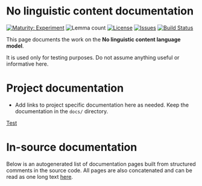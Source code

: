 # No linguistic content documentation

[![Maturity: Experiment](https://img.shields.io/badge/Maturity-Experiment-black.svg)](https://giellalt.github.io/MaturityClassification.html)
![Lemma count](https://img.shields.io/endpoint?url=https%3A%2F%2Fraw.githubusercontent.com%2Fgiellalt%2Flang-zxx%2Fgh-pages%2Flemmacount.json)
[![License](https://img.shields.io/github/license/giellalt/lang-zxx)](https://github.com/giellalt/lang-zxx/blob/main/LICENSE)
[![Issues](https://img.shields.io/github/issues/giellalt/lang-zxx)](https://github.com/giellalt/lang-zxx/issues)
[![Build Status](https://divvun-tc.giellalt.org/api/github/v1/repository/giellalt/lang-zxx/main/badge.svg)](https://github.com/giellalt/lang-zxx/actions)

This page documents the work on the **No linguistic content language model**. 

It is used only for testing purposes. Do not assume anything useful or informative here.

# Project documentation

* Add links to project specific documentation here as needed. Keep the documentation in the `docs/` directory.

[Test](Test.md)


# In-source documentation

Below is an autogenerated list of documentation pages built from structured comments in the source code. All pages are also concatenated and can be read as one long text [here](zxx.md).
